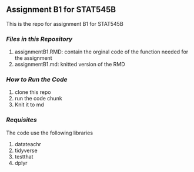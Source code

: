 ## Assignment B1 for STAT545B

This is the repo for assignment B1 for STAT545B

### *Files in this Repository*

1.  assignmentB1.RMD: contain the orginal code of the function needed for the assignment
2.  assignmentB1.md: knitted version of the RMD

### *How to Run the Code*

1.  clone this repo
2.  run the code chunk
3.  Knit it to md

### *Requisites*

The code use the following libraries

1.  datateachr
2.  tidyverse
3.  testthat
4.  dplyr
